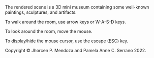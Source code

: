 The rendered scene is a 3D mini museum containing some well-known paintings, sculptures, and artifacts.

To walk around the room, use arrow keys or W-A-S-D keys.

To look around the room, move the mouse.

To display/hide the mouse cursor, use the escape (ESC) key.

Copyright © Jhorcen P. Mendoza and Pamela Anne C. Serrano  2022.
